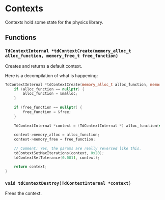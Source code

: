 # Contexts

Contexts hold some state for the physics library.

## Functions

### `TdContextInternal *tdContextCreate(memory_alloc_t alloc_function, memory_free_t free_function)`

Creates and returns a default context.

Here is a decompilation of what is happening:

```cpp
TdContextInternal *tdContextCreate(memory_alloc_t alloc_function, memory_free_t free_function) {
    if (alloc_function == nullptr) {
        alloc_function = &malloc;
    }
    
    if (free_function == nullptr) {
        free_function = &free;
    }
    
    TdContextInternal *context = (TdContextInternal *) alloc_function(sizeof *context);
    
    context->memory_alloc = alloc_function;
    context->memory_free = free_function;
    
    // Comment: Yes, the params are really reversed like this.
    tdContextSetMaxIterations(context, 0x20);
    tdContextSetTolerance(0.001f, context);
    
    return context;
}
```

### `void tdContextDestroy(TdContextInternal *context)`

Frees the context.
